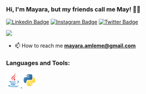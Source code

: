 ### Hi, I'm Mayara, but my friends call me May! 👋😎


[![Linkedin Badge](https://img.shields.io/badge/-LinkedIn-blue?style=flat-square&logo=Linkedin&logoColor=white&link=https://www.linkedin.com/in/mayara-amaral-leme-46533b62)](https://www.linkedin.com/in//mayara-amaral-leme-46533b62)
[![Instagram Badge](https://img.shields.io/badge/Instagram-E4405F?style=flat-the-badge&logo=instagram&logoColor=white&link=https://www.instagram.com/may.leme/)](https://www.instagram.com/may.leme/)
[![Twitter Badge](https://img.shields.io/badge/-Twitter-1ca0f1?style=flat-square&labelColor=1ca0f1&logo=twitter&logoColor=white&link=https://twitter.com/may_amleme)](https://twitter.com/may_amleme)


<a href="https://www.buymeacoffee.com/mayleme"><img src="https://img.buymeacoffee.com/button-api/?text=Buy me a beer &emoji=🍺&slug=mayleme&button_colour=FFDD00&font_colour=000000&font_family=Poppins&outline_colour=000000&coffee_colour=ffffff"></a>


- 📫 How to reach me **mayara.amleme@gmail.com**


<h3 align="left">Languages and Tools:</h3>
<p align="left"> <a href="https://www.java.com" target="_blank"> <img src="https://raw.githubusercontent.com/devicons/devicon/master/icons/java/java-original.svg" alt="java" width="40" height="40"/> </a> <a href="https://www.python.org" target="_blank"> <img src="https://raw.githubusercontent.com/devicons/devicon/master/icons/python/python-original.svg" alt="python" width="40" height="40"/> </a> </p>
